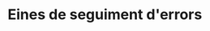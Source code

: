 <!-- TITLE: Eines de seguiment d'errors -->
<!-- SUBTITLE: Eines de seguiment d'errors -->

# Eines de seguiment d'errors